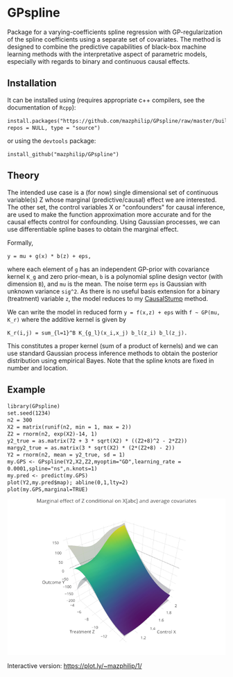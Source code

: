 # GPspline
Package for a varying-coefficients spline regression with GP-regularization of the spline coefficients using a separate set of covariates. The method is designed to combine the predictive capabilities of black-box machine learning methods with the interpretative aspect of parametric models, especially with regards to binary and continuous causal effects.

## Installation
It can be installed using (requires appropriate c++ compilers, see the documentation of ```Rcpp```):
```
install.packages("https://github.com/mazphilip/GPspline/raw/master/builds/GPspline_0.1.4.tar.gz", repos = NULL, type = "source")
```
or using the ```devtools``` package:
```
install_github("mazphilip/GPspline")
```

## Theory
The intended use case is a (for now) single dimensional set of continuous variable(s) Z whose marginal (predictive/causal) effect we are interested. The other set, the control variables X or "confounders" for causal inference, are used to make the function approximation more accurate and for the causal effects control for confounding. Using Gaussian processes, we can use differentiable spline bases to obtain the marginal effect.

Formally,
```
y = mu + g(x) * b(z) + eps,
```
where each element of ```g``` has an independent GP-prior with covariance kernel ```K_g``` and zero prior-mean, ```b``` is a polynomial spline design vector (with dimension ```B```), and ```mu``` is the mean. The noise term ```eps``` is Gaussian with unknown variance ```sig^2```. As there is no useful basis extension for a binary (treatment) variable ```z```, the model reduces to my [CausalStump](https://github.com/mazphilip/CausalStump) method.

We can write the model in reduced form ```y = f(x,z) + eps``` with ```f ~ GP(mu, K_r)``` where the additive kernel is given by
```
K_r(i,j) = sum_{l=1}^B K_{g_l}(x_i,x_j) b_l(z_i) b_l(z_j).
```
This constitutes a proper kernel (sum of a product of kernels) and we can use standard Gaussian process inference methods to obtain the posterior distribution using empirical Bayes. Note that the spline knots are fixed in number and location.

## Example
```
library(GPspline)
set.seed(1234)
n2 = 300
X2 = matrix(runif(n2, min = 1, max = 2))
Z2 = rnorm(n2, exp(X2)-14, 1)
y2_true = as.matrix(72 + 3 * sqrt(X2) * ((Z2+8)^2 - 2*Z2))
margy2_true = as.matrix(3 * sqrt(X2) * (2*(Z2+8) - 2))
Y2 = rnorm(n2, mean = y2_true, sd = 1)
my.GPS <- GPspline(Y2,X2,Z2,myoptim="GD",learning_rate = 0.0001,spline="ns",n.knots=1)
my.pred <- predict(my.GPS)
plot(Y2,my.pred$map); abline(0,1,lty=2)
plot(my.GPS,marginal=TRUE)
```

![](example/readme.png)

Interactive version: https://plot.ly/~mazphilip/1/
